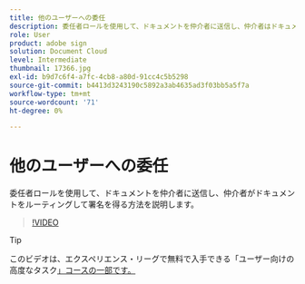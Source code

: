 ```yaml
---
title: 他のユーザーへの委任
description: 委任者ロールを使用して、ドキュメントを仲介者に送信し、仲介者はドキュメントをルーティングして署名を得ることができます
role: User
product: adobe sign
solution: Document Cloud
level: Intermediate
thumbnail: 17366.jpg
exl-id: b9d7c6f4-a7fc-4cb8-a80d-91cc4c5b5298
source-git-commit: b4413d3243190c5892a3ab4635ad3f03bb5a5f7a
workflow-type: tm+mt
source-wordcount: '71'
ht-degree: 0%

---
```


# 他のユーザーへの委任

委任者ロールを使用して、ドキュメントを仲介者に送信し、仲介者がドキュメントをルーティングして署名を得る方法を説明します。

>[!VIDEO](https://video.tv.adobe.com/v/17366?hidetitle=true)

>[!TIP]
>
>このビデオは、エクスペリエンス・リーグで無料で入手できる「ユーザー向けの高度なタスク[」コースの一部です。](https://experienceleague.adobe.com/?recommended=Sign-U-1-2020.3)
